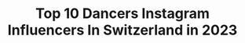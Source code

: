 ---
title: Top 10 Dancers Instagram Influencers In Switzerland in 2023
description: >-
  Find top dancers Instagram influencers in Switzerland in 2023. Most popular hashtags: #switzerland #dance #dancer #model.
platform: Instagram
hits: 44
text_top: Analyze the best Instagram profiles on inBeat.
text_bottom: Our platform aggregates 44 Instagram influencers like this in Switzerland for you to collaborate.
profiles:
  - username: "stylouz_cosplay"
    fullname: >-
      Stylouz
    bio: >-
      🇨🇭 Swiss Cosplayer ✨ Dancer 🏆 ECG 2012 & 2015 Paris 🤓 International Cosplay Judge ⭐️ Guests & Events Manager 📧 Official Pages - PM for Booking ⬇️
    location: "Switzerland"
    followers: 36987
    engagement: 1186
    commentsToLikes: 0.042762
    id: ck0w4uulj0ilv0i19y5r8uetg
    verified: false
    hashtags: "#aizawashouta, #bnhacosplay, #cyberpunk2077, #vcosplay"
  - username: "alina.victoria06"
    fullname: >-
      𝑨𝒍𝒊𝒏𝒂 𝑪𝒂𝒓𝒃𝒐𝒏𝒊 🅾︎🅵🅵🅸🅲🅸🅰︎🅻
    bio: >-
      💥Model, Dancer, gymnast💥 🥇Swiss champion RG2019🥇 Ambassador @balletclub_ Agency @hip4kidz I speak 🇫🇷 🇬🇧 🇷🇺 🇩🇪 (little) Member @teamsportgala
    location: "Switzerland"
    followers: 40776
    engagement: 782
    commentsToLikes: 0.066275
    id: ck8tb3u7vu5pa0j785agbvrb4
    verified: false
    hashtags: "#internationalteenmodels, #tsga, #wlyg, #mytravelalina"
  - username: "chrismif"
    fullname: >-
      Chris
    bio: >-
      🇦🇺 Aussie 🇲🇹 Maltese 🇨🇭 Living in Zürich 🌱 #vegan 👯‍♂️ #dancer 🙏 #yogi 🎮 #gamer ♒️ #aquarius
    location: "Switzerland"
    followers: 9160
    engagement: 1230
    commentsToLikes: 0.021897
    id: ck5c2qebzxro20i113qoav1dl
    verified: false
    hashtags: "#greece, #instagay, #stretch, #caldera"
  - username: "paulineschopfer"
    fullname: >-
      Pauline Schopfer 💃
    bio: >-
      💃 Professional dancer 🇨🇭Swiss 📸 Model
    location: "Switzerland"
    followers: 9540
    engagement: 418
    commentsToLikes: 0.055064
    id: ck15urtqloae70i19p53c3dy0
    verified: false
    hashtags: "#photographer, #swissmodel, #makeup, #enjoy"
  - username: "leonildetorrini"
    fullname: >-
      Léonilde Torrini
    bio: >-
      Dancer 🕺🏽| Acrobat🙃 | Performer 🤸🏾‍♀️ @yerandleonilde Lego ⬇️ Mail: leonilde.torrini@hotmail.com New Video here 🔥
    location: "Switzerland"
    followers: 9312
    engagement: 633
    commentsToLikes: 0.059009
    id: ck5cjn45dv2me0i11otxftfh2
    verified: false
    hashtags: "#vizo, #freestyle, #capoeira, #dance"
  - username: "crimermusic"
    fullname: >-
      CRIMER
    bio: >-
      Musician x Dancer x Synth❤️ 80s infused Master of bad haircuts Hoi Mami 👋 Latest BANGER👇
    location: "Switzerland"
    followers: 6340
    engagement: 957
    commentsToLikes: 0.025682
    id: ck5pvv6rcjsj50i11z3imokof
    verified: true
    hashtags: "#leeeben, #crimer, #crimerforpresident, #leeeeben"
  - username: "dominiquesallaum"
    fullname: >-
      Dominique Scarlett Sallaum
    bio: >-
      🤱🏻Momi to @karolinabelle & #TwinGirls @nathaliaandcharlize 🇨🇭 #Swiss 🇱🇧 #Lebanese 🇨🇱 #Chilena 🖋 #Lifestyle #Maritime #Equestrian #Dancer
    location: "Switzerland"
    followers: 28861
    engagement: 840
    commentsToLikes: 0.136549
    id: ck8t1syxbwwl80j78601m2jik
    verified: false
    hashtags: "#twingirls, #myfamily, #byblos, #theginger"
  - username: "jennifer_rissi"
    fullname: >-
      Jennifer Rissi 🇨🇭
    bio: >-
      👩🏼 Model 👩‍💼 Hostess 💃🏼 Dancer @vanitydancers 📍 Zurich 🏍 Harley Davidson Sportster 🧡 📩 DM for collaboration @charliez__angelz
    location: "Switzerland"
    followers: 9603
    engagement: 594
    commentsToLikes: 0.024837
    id: ck8t7x12bi98o0j78qn2a4f1u
    verified: false
    hashtags: "#photoshoot, #model, #ibizavibes, #inkedgirls"
  - username: "valentinaoir"
    fullname: >-
      Valentina 🇳🇬
    bio: >-
      Dancer/Choreographer | Afrobea™️ Hip-Hop & Afro 📍 Switzerland 📩 valentinaoirbusiness@gmail.com
    location: "Switzerland"
    followers: 15585
    engagement: 737
    commentsToLikes: 0.074075
    id: ck5zqeaakug600i14uxz1ybze
    verified: false
    hashtags: "#puma, #jordan3retro, #nike, #basel"
  - username: "dave_ryding"
    fullname: >-
      Dave Ryding
    bio: >-
      British Disco Dancer! @fischerski / @obergurgl.official @goldwin_official / @zaniergloves / @yniqeyewear / 'Rocket' Merchandise
    location: "Switzerland"
    followers: 29862
    engagement: 1070
    commentsToLikes: 0.011630
    id: ck5q0r0re7c3o0i11gnt97jbz
    verified: true
    hashtags: "#goldwin, #leki, #obergurgl, #thediamondofthealps"
---